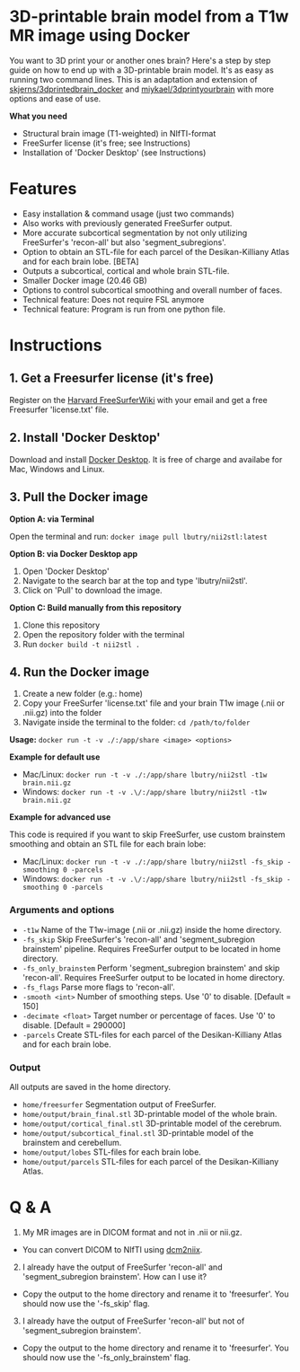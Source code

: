 # 3D-printable brain model from a T1w MR image using Docker

You want to 3D print your or another ones brain? Here's a step by step guide on how to end up with a 3D-printable brain model. It's as easy as running two command lines. This is an adaptation and extension of [skjerns/3dprintedbrain_docker](https://github.com/skjerns/3dprintedbrain_docker) and [miykael/3dprintyourbrain](https://github.com/miykael/3dprintyourbrain) with more options and ease of use.

**What you need**
- Structural brain image (T1-weighted) in NIfTI-format
- FreeSurfer license (it's free; see Instructions)
- Installation of 'Docker Desktop' (see Instructions)

# Features
- Easy installation & command usage (just two commands)
- Also works with previously generated FreeSurfer output.
- More accurate subcortical segmentation by not only utilizing FreeSurfer's 'recon-all' but also 'segment_subregions'.
- Option to obtain an STL-file for each parcel of the Desikan-Killiany Atlas and for each brain lobe. [BETA]
- Outputs a subcortical, cortical and whole brain STL-file.
- Smaller Docker image (20.46 GB)
- Options to control subcortical smoothing and overall number of faces.
- Technical feature: Does not require FSL anymore
- Technical feature: Program is run from one python file.

# Instructions

## 1. Get a Freesurfer license (it's free)

Register on the [Harvard FreeSurferWiki](https://surfer.nmr.mgh.harvard.edu/fswiki/License) with your email and get a free Freesurfer 'license.txt' file.

## 2. Install 'Docker Desktop'

Download and install [Docker Desktop](https://www.docker.com/products/docker-desktop/). It is free of charge and availabe for Mac, Windows and Linux.

## 3. Pull the Docker image

**Option A: via Terminal**

Open the terminal and run: `docker image pull lbutry/nii2stl:latest`

**Option B: via Docker Desktop app**
1) Open 'Docker Desktop'
2) Navigate to the search bar at the top and type 'lbutry/nii2stl'.
3) Click on 'Pull' to download the image.

**Option C: Build manually from this repository**
1) Clone this repository
2) Open the repository folder with the terminal
3) Run `docker build -t nii2stl .`

## 4. Run the Docker image

1) Create a new folder (e.g.: home)
2) Copy your FreeSurfer 'license.txt' file and your brain T1w image (.nii or .nii.gz) into the folder
3) Navigate inside the terminal to the folder: `cd /path/to/folder`

**Usage:** `docker run -t -v ./:/app/share <image> <options>`

**Example for default use**
- Mac/Linux: `docker run -t -v ./:/app/share lbutry/nii2stl -t1w brain.nii.gz`
- Windows: `docker run -t -v .\/:/app/share lbutry/nii2stl -t1w brain.nii.gz`

**Example for advanced use**

This code is required if you want to skip FreeSurfer, use custom brainstem smoothing and obtain an STL file for each brain lobe:
- Mac/Linux: `docker run -t -v ./:/app/share lbutry/nii2stl -fs_skip -smoothing 0 -parcels`
- Windows: `docker run -t -v .\/:/app/share lbutry/nii2stl -fs_skip -smoothing 0 -parcels`

### Arguments and options

- `-t1w` Name of the T1w-image (.nii or .nii.gz) inside the home directory.
- `-fs_skip` Skip FreeSurfer's 'recon-all' and 'segment_subregion brainstem' pipeline. Requires FreeSurfer output to be located in home directory.
- `-fs_only_brainstem` Perform 'segment_subregion brainstem' and skip 'recon-all'. Requires FreeSurfer output to be located in home directory.
- `-fs_flags` Parse more flags to 'recon-all'.
- `-smooth <int>` Number of smoothing steps. Use '0' to disable. [Default = 150]
- `-decimate <float>` Target number or percentage of faces. Use '0' to disable. [Default = 290000]
- `-parcels` Create STL-files for each parcel of the Desikan-Killiany Atlas and for each brain lobe.

### Output

All outputs are saved in the home directory.

- `home/freesurfer` Segmentation output of FreeSurfer.
- `home/output/brain_final.stl` 3D-printable model of the whole brain.
- `home/output/cortical_final.stl` 3D-printable model of the cerebrum.
- `home/output/subcortical_final.stl` 3D-printable model of the brainstem and cerebellum.
- `home/output/lobes` STL-files for each brain lobe.
- `home/output/parcels` STL-files for each parcel of the Desikan-Killiany Atlas.

# Q & A

1) My MR images are in DICOM format and not in .nii or nii.gz.
- You can convert DICOM to NIfTI using [dcm2niix](https://github.com/rordenlab/dcm2niix).

2) I already have the output of FreeSurfer 'recon-all' and 'segment_subregion brainstem'. How can I use it?
- Copy the output to the home directory and rename it to 'freesurfer'. You should now use the '-fs_skip' flag.

3) I already have the output of FreeSurfer 'recon-all' but not of 'segment_subregion brainstem'. 
- Copy the output to the home directory and rename it to 'freesurfer'. You should now use the '-fs_only_brainstem' flag.
